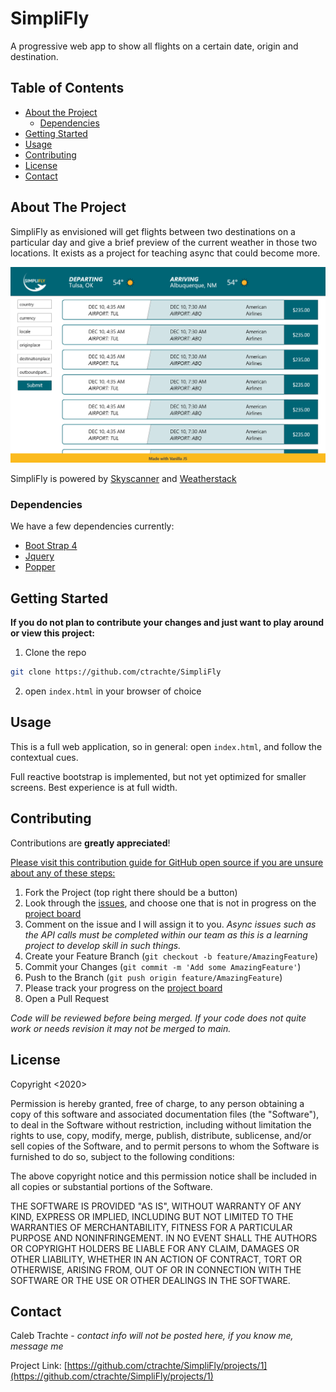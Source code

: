 # SimpliFly
A progressive web app to show all flights on a certain date, origin and destination.

<!-- TABLE OF CONTENTS -->
## Table of Contents

* [About the Project](#about-the-project)
  * [Dependencies](#Dependencies)
* [Getting Started](#getting-started)
* [Usage](#usage)
* [Contributing](#contributing)
* [License](#license)
* [Contact](#contact)


<!-- ABOUT THE PROJECT -->
## About The Project

SimpliFly as envisioned will get flights between two destinations on a particular day and give a brief preview of the current weather in those two locations.  It exists as a project for teaching async that could become more.

![Original XD mockup of interface](https://github.com/ctrachte/SimpliFly/blob/README/assets/images/interface.png?raw=true)

SimpliFly is powered by [Skyscanner](https://rapidapi.com/skyscanner/api/skyscanner-flight-search) and [Weatherstack](https://weatherstack.com/)

### Dependencies

We have a few dependencies currently:
* [Boot Strap 4](https://getbootstrap.com/)
* [Jquery](https://jquery.com/)
* [Popper](https://popper.js.org/)

<!-- GETTING STARTED -->
## Getting Started
**If you do not plan to contribute your changes and just want to play around or view this project:**
1. Clone the repo
```sh
git clone https://github.com/ctrachte/SimpliFly
```
2. open `index.html` in your browser of choice

<!-- USAGE EXAMPLES -->
## Usage

This is a full web application, so in general: open `index.html`,  and follow the contextual cues.

Full reactive bootstrap is implemented, but not yet optimized for smaller screens.  Best experience is at full width.

<!-- CONTRIBUTING -->
## Contributing

Contributions are **greatly appreciated**!

[Please visit this contribution guide for GitHub open source if you are unsure about any of these steps:](https://gist.github.com/Chaser324/ce0505fbed06b947d962)

1. Fork the Project (top right there should be a button)
2. Look through the [issues](https://github.com/ctrachte/SimpliFly/issues), and choose one that is not in progress on the [project board](https://github.com/ctrachte/SimpliFly/projects/1)
3. Comment on the issue and I will assign it to you. *Async issues such as the API calls must be completed within our team as this is a learning project to develop skill in such things.*
4. Create your Feature Branch (`git checkout -b feature/AmazingFeature`)
5. Commit your Changes (`git commit -m 'Add some AmazingFeature'`)
6. Push to the Branch (`git push origin feature/AmazingFeature`)
7. Please track your progress on the [project board](https://github.com/ctrachte/SimpliFly/projects/1)
8. Open a Pull Request 

*Code will be reviewed before being merged. If your code does not quite work or needs revision it may not be merged to main.*


<!-- LICENSE -->
## License
Copyright <2020> <ctrachte>

Permission is hereby granted, free of charge, to any person obtaining a copy of this software and associated documentation files (the "Software"), to deal in the Software without restriction, including without limitation the rights to use, copy, modify, merge, publish, distribute, sublicense, and/or sell copies of the Software, and to permit persons to whom the Software is furnished to do so, subject to the following conditions:

The above copyright notice and this permission notice shall be included in all copies or substantial portions of the Software.

THE SOFTWARE IS PROVIDED "AS IS", WITHOUT WARRANTY OF ANY KIND, EXPRESS OR IMPLIED, INCLUDING BUT NOT LIMITED TO THE WARRANTIES OF MERCHANTABILITY, FITNESS FOR A PARTICULAR PURPOSE AND NONINFRINGEMENT. IN NO EVENT SHALL THE AUTHORS OR COPYRIGHT HOLDERS BE LIABLE FOR ANY CLAIM, DAMAGES OR OTHER LIABILITY, WHETHER IN AN ACTION OF CONTRACT, TORT OR OTHERWISE, ARISING FROM, OUT OF OR IN CONNECTION WITH THE SOFTWARE OR THE USE OR OTHER DEALINGS IN THE SOFTWARE.


<!-- CONTACT -->
## Contact

Caleb Trachte - *contact info will not be posted here, if you know me, message me*

Project Link: [https://github.com/ctrachte/SimpliFly/projects/1](https://github.com/ctrachte/SimpliFly/projects/1)
